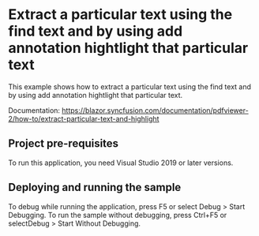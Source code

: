 # Extract a particular text using the find text and by using add annotation hightlight that particular text
This example shows how to extract a particular text using the find text and by using add annotation hightlight that particular text.

Documentation: https://blazor.syncfusion.com/documentation/pdfviewer-2/how-to/extract-particular-text-and-highlight

## Project pre-requisites
To run this application, you need Visual Studio 2019 or later versions.

## Deploying and running the sample
To debug while running the application, press F5 or select Debug > Start Debugging. To run the sample without debugging, press Ctrl+F5 or selectDebug > Start Without Debugging.
